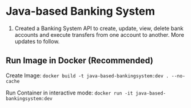 # Java-based Banking System

1. Created a Banking System API to create, update, view, delete bank accounts and execute transfers from one account to another. More updates to follow.

## Run Image in Docker (Recommended)

Create Image: `docker build -t java-based-bankingsystem:dev . --no-cache`

Run Container in interactive mode: `docker run -it java-based-bankingsystem:dev`